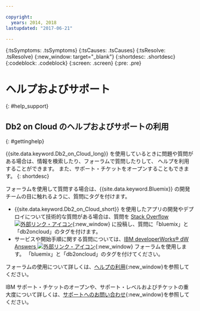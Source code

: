 ```yaml
---

copyright:
  years: 2014, 2018
lastupdated: "2017-06-21"

---
```


<!-- Attribute definitions --> 
{:tsSymptoms: .tsSymptoms} 
{:tsCauses: .tsCauses} 
{:tsResolve: .tsResolve} 
{:new_window: target="_blank"}
{:shortdesc: .shortdesc}
{:codeblock: .codeblock}
{:screen: .screen}
{:pre: .pre}

# ヘルプおよびサポート
{: #help_support}

## Db2 on Cloud のヘルプおよびサポートの利用
{: #gettinghelp}

{{site.data.keyword.Db2_on_Cloud_long}} を使用しているときに問題や質問がある場合は、情報を検索したり、フォーラムで質問したりして、
ヘルプを利用することができます。 また、サポート・チケットをオープンすることもできます。
{: shortdesc}

フォーラムを使用して質問する場合は、{{site.data.keyword.Bluemix}} の開発チームの目に触れるように、質問にタグを付けます。

* {{site.data.keyword.Db2_on_Cloud_short}} を使用したアプリの開発やデプロイについて技術的な質問がある場合は、質問を [Stack Overflow ![外部リンク・アイコン](../../icons/launch-glyph.svg "外部リンク・アイコン")](https://stackoverflow.com/questions/ask/advice?){:new_window} に投稿し、質問に「bluemix」と「db2oncloud」のタグを付けます。
* サービスや開始手順に関する質問については、[IBM developerWorks® dW Answers ![外部リンク・アイコン](../../icons/launch-glyph.svg "外部リンク・アイコン")](https://developer.ibm.com/answers/questions/ask/?smartspace=bluemix){:new_window} フォーラムを使用します。 「bluemix」と「db2oncloud」のタグを付けてください。

フォーラムの使用について詳しくは、[ヘルプの利用](/docs/support/index.html#getting-help){:new_window}を参照してください。

IBM サポート・チケットのオープンや、サポート・レベルおよびチケットの重大度について詳しくは、[サポートへのお問い合わせ](/docs/support/index.html#contacting-support){:new_window}を参照してください。



